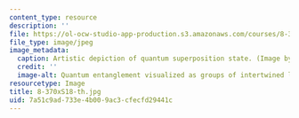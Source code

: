 ```yaml
---
content_type: resource
description: ''
file: https://ol-ocw-studio-app-production.s3.amazonaws.com/courses/8-370x-quantum-information-science-i-spring-2018/7a51c9ad733e4b009ac3cfecfd29441c_8-370xS18-th.jpg
file_type: image/jpeg
image_metadata:
  caption: Artistic depiction of quantum superposition state. (Image by Isaac Chuang.)
  credit: ''
  image-alt: Quantum entanglement visualized as groups of intertwined lines.
resourcetype: Image
title: 8-370xS18-th.jpg
uid: 7a51c9ad-733e-4b00-9ac3-cfecfd29441c
---
```

